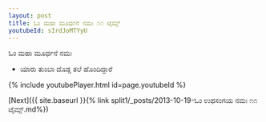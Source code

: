 ```yaml
---
layout: post
title: ಓಂ ಮಹಾ ಮೂರ್ಧನೆ ನಮಃ ೧೧ ಟೈಮ್ಸ್
youtubeId: sIrdJoMTYyU
---
```

 
 
 ಓಂ ಮಹಾ ಮೂರ್ಧನೆ ನಮಃ  
 
 -  ಯಾರು ತುಂಬಾ ದೊಡ್ಡ ತಲೆ ಹೊಂದಿದ್ದಾರೆ 
 
  
 
  
 
 
 
 
 
 


{% include youtubePlayer.html id=page.youtubeId %}
 
[Next]({{ site.baseurl }}{% link  split1/_posts/2013-10-19-ಓಂ ಉಥಸಂಗಯ ನಮಃ ೧೧ ಟೈಮ್ಸ್.md%})
 
